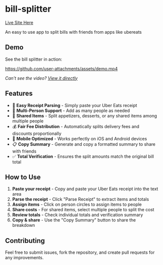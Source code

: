 # bill-splitter

[Live Site Here](https://astraybyte.github.io/bill-splitter/)

An easy to use app to split bills with friends from apps like ubereats

## Demo

See the bill splitter in action:

https://github.com/user-attachments/assets/demo.mp4

_Can't see the video? [View it directly](./docs/assets/video/demo.mp4)_

## Features

- 🍔 **Easy Receipt Parsing** - Simply paste your Uber Eats receipt
- 👥 **Multi-Person Support** - Add as many people as needed
- 🔄 **Shared Items** - Split appetizers, desserts, or any shared items among multiple people
- 💰 **Fair Fee Distribution** - Automatically splits delivery fees and discounts proportionally
- 📱 **Mobile Optimized** - Works perfectly on iOS and Android devices
- 📋 **Copy Summary** - Generate and copy a formatted summary to share with friends
- ✅ **Total Verification** - Ensures the split amounts match the original bill total

## How to Use

1. **Paste your receipt** - Copy and paste your Uber Eats receipt into the text area
2. **Parse the receipt** - Click "Parse Receipt" to extract items and totals
3. **Assign items** - Click on person circles to assign items to people
4. **Share costs** - For shared items, select multiple people to split the cost
5. **Review totals** - Check individual totals and verification summary
6. **Copy & share** - Use the "Copy Summary" button to share the breakdown

## Contributing

Feel free to submit issues, fork the repository, and create pull requests for any improvements.
